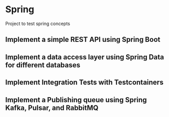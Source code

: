 # Spring
Project to test spring concepts


## Implement a simple REST API using Spring Boot
## Implement a data access layer using Spring Data for different databases
## Implement Integration Tests with Testcontainers
## Implement a Publishing queue using Spring Kafka, Pulsar, and RabbitMQ
